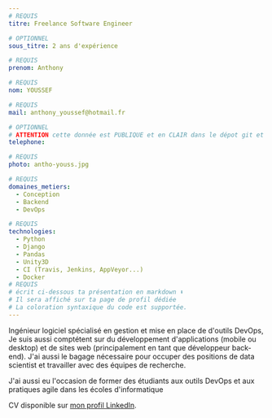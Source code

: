 ```yaml
---
# REQUIS
titre: Freelance Software Engineer

# OPTIONNEL
sous_titre: 2 ans d'expérience

# REQUIS
prenom: Anthony

# REQUIS
nom: YOUSSEF

# REQUIS
mail: anthony_youssef@hotmail.fr

# OPTIONNEL
# ATTENTION cette donnée est PUBLIQUE et en CLAIR dans le dépot git et sur le site
telephone:

# REQUIS
photo: antho-youss.jpg

# REQUIS
domaines_metiers:
  - Conception
  - Backend
  - DevOps

# REQUIS
technologies:
  - Python
  - Django
  - Pandas
  - Unity3D
  - CI (Travis, Jenkins, AppVeyor...)
  - Docker
# REQUIS
# écrit ci-dessous ta présentation en markdown ⬇️
# Il sera affiché sur ta page de profil dédiée
# La coloration syntaxique du code est supportée.
---
```


Ingénieur logiciel spécialisé en gestion et mise en place de d'outils DevOps,
Je suis aussi comptétent sur du développement d'applications (mobile ou desktop)
et de sites web (principalement en tant que développeur back-end).
J'ai aussi le bagage nécessaire pour occuper des positions de data scientist et
travailler avec des équipes de recherche.

J'ai aussi eu l'occasion de former des étudiants aux outils DevOps et aux pratiques agile dans les écoles d'informatique

CV disponible sur [mon profil LinkedIn](https://www.linkedin.com/in/anthony-youssef-12889310b/).
